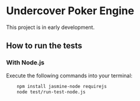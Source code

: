 # Undercover Poker Engine

This project is in early development.

## How to run the tests

### With Node.js

Execute the following commands into your terminal:

```bash
	npm install jasmine-node requirejs
	node test/run-test-node.js
```
